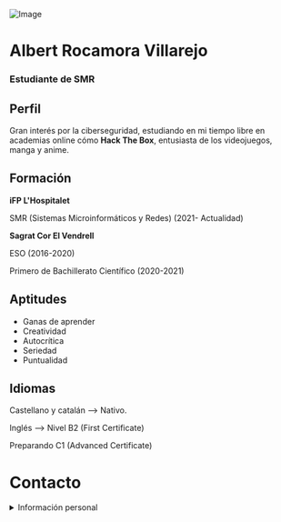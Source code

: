 ![Image](https://a.wattpad.com/useravatar/ryuiteru.256.415944.jpg)

# Albert Rocamora Villarejo
### Estudiante de SMR


## Perfil
Gran interés por la ciberseguridad, estudiando en mi tiempo libre en academias online cómo **Hack The Box**, entusiasta de los videojuegos, manga y anime.


## Formación
**iFP L'Hospitalet**

SMR (Sistemas Microinformáticos y Redes) (2021- Actualidad)


**Sagrat Cor El Vendrell**

ESO (2016-2020)

Primero de Bachillerato Científico (2020-2021)


## Aptitudes
- Ganas de aprender
- Creatividad
- Autocrítica
- Seriedad
- Puntualidad


## Idiomas
Castellano y catalán --> Nativo.

Inglés --> Nivel B2 (First Certificate)

Preparando C1 (Advanced Certificate)


# Contacto 
<details><summary>Información personal</summary>
<p>
  
- +34 644 444 444
 
  
- emailprofesional@gmail.com

  
- Calle Predeterminada 22

  
